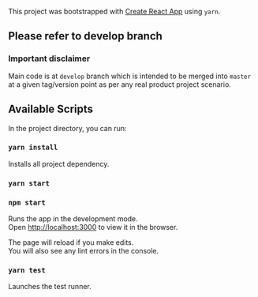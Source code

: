 This project was bootstrapped with [Create React App](https://github.com/facebook/create-react-app) using `yarn`.

## Please refer to develop branch

### Important disclaimer
Main code is at `develop` branch which is intended to be merged into `master` at a given tag/version point as per any real product project scenario.

## Available Scripts

In the project directory, you can run:

### `yarn install`
Installs all project dependency.

### `yarn start`
### `npm start`

Runs the app in the development mode.<br />
Open [http://localhost:3000](http://localhost:3000) to view it in the browser.

The page will reload if you make edits.<br />
You will also see any lint errors in the console.

### `yarn test`
Launches the test runner.
